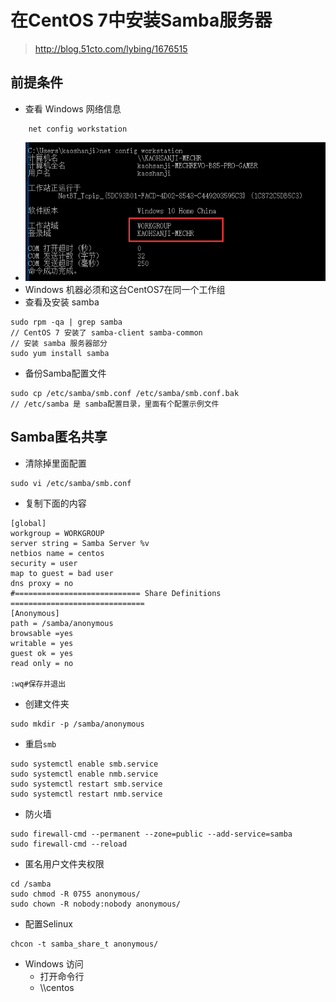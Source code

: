 # 在CentOS 7中安装Samba服务器
> http://blog.51cto.com/lybing/1676515

## 前提条件
- 查看 Windows 网络信息
```
    net config workstation
```
- ![20180107174114](images/samba/20180107174114.png)
- Windows 机器必须和这台CentOS7在同一个工作组
- 查看及安装 samba
```
sudo rpm -qa | grep samba
// CentOS 7 安装了 samba-client samba-common
// 安装 samba 服务器部分
sudo yum install samba
```
- 备份Samba配置文件
```
sudo cp /etc/samba/smb.conf /etc/samba/smb.conf.bak
// /etc/samba 是 samba配置目录，里面有个配置示例文件
```

## Samba匿名共享
- 清除掉里面配置
```
sudo vi /etc/samba/smb.conf
```

- 复制下面的内容
```
[global]
workgroup = WORKGROUP
server string = Samba Server %v
netbios name = centos
security = user
map to guest = bad user
dns proxy = no
#============================ Share Definitions ============================== 
[Anonymous]
path = /samba/anonymous
browsable =yes
writable = yes
guest ok = yes
read only = no
 
:wq#保存并退出
```

- 创建文件夹
```
sudo mkdir -p /samba/anonymous
```

- 重启`smb`
```
sudo systemctl enable smb.service
sudo systemctl enable nmb.service
sudo systemctl restart smb.service
sudo systemctl restart nmb.service
```

- 防火墙
```
sudo firewall-cmd --permanent --zone=public --add-service=samba
sudo firewall-cmd --reload
```

- 匿名用户文件夹权限
```
cd /samba
sudo chmod -R 0755 anonymous/
sudo chown -R nobody:nobody anonymous/
```

- 配置Selinux
```
chcon -t samba_share_t anonymous/
```

- Windows 访问
    - 打开命令行
    - \\\centos